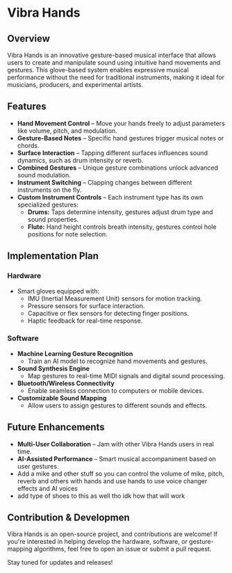 # Vibra Hands

## Overview

Vibra Hands is an innovative gesture-based musical interface that allows users to create and manipulate sound using intuitive hand movements and gestures. This glove-based system enables expressive musical performance without the need for traditional instruments, making it ideal for musicians, producers, and experimental artists.

## Features

- **Hand Movement Control** – Move your hands freely to adjust parameters like volume, pitch, and modulation.
- **Gesture-Based Notes** – Specific hand gestures trigger musical notes or chords.
- **Surface Interaction** – Tapping different surfaces influences sound dynamics, such as drum intensity or reverb.
- **Combined Gestures** – Unique gesture combinations unlock advanced sound modulation.
- **Instrument Switching** – Clapping changes between different instruments on the fly.
- **Custom Instrument Controls** – Each instrument type has its own specialized gestures:
  - **Drums:** Taps determine intensity, gestures adjust drum type and sound properties.
  - **Flute:** Hand height controls breath intensity, gestures control hole positions for note selection.

## Implementation Plan

### **Hardware**

- Smart gloves equipped with:
  - IMU (Inertial Measurement Unit) sensors for motion tracking.
  - Pressure sensors for surface interaction.
  - Capacitive or flex sensors for detecting finger positions.
  - Haptic feedback for real-time response.

### **Software**

- **Machine Learning Gesture Recognition**
  - Train an AI model to recognize hand movements and gestures.
- **Sound Synthesis Engine**
  - Map gestures to real-time MIDI signals and digital sound processing.
- **Bluetooth/Wireless Connectivity**
  - Enable seamless connection to computers or mobile devices.
- **Customizable Sound Mapping**
  - Allow users to assign gestures to different sounds and effects.

## Future Enhancements

- **Multi-User Collaboration** – Jam with other Vibra Hands users in real time.
- **AI-Assisted Performance** – Smart musical accompaniment based on user gestures.
- Add a mike and other stuff so you can control the volume of mike, pitch, reverb and others with hands and use hands to use voice changer effects and AI voices
- add type of shoes to this as well tho idk how that will work
  
## Contribution & Developmen

Vibra Hands is an open-source project, and contributions are welcome! If you're interested in helping develop the hardware, software, or gesture-mapping algorithms, feel free to open an issue or submit a pull request.

Stay tuned for updates and releases!

